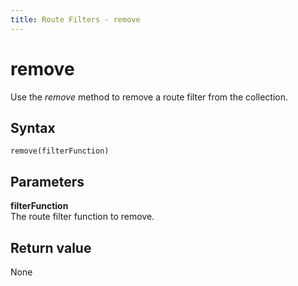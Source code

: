 ```yaml
---
title: Route Filters - remove
---
```


# remove
Use the *remove* method to remove a route filter from the collection.

## Syntax
`remove(filterFunction)`


## Parameters

**filterFunction**  
The route filter function to remove.

## Return value
None
